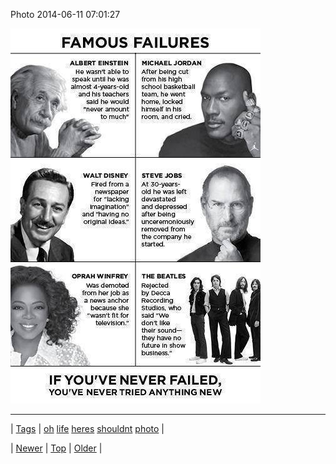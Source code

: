 <!--
title: Photo 2014-06-11 07
date: 2020-06-28T15:27:00.323Z
tags: oh, life, heres, shouldnt, photo
-->


Photo 2014-06-11 07:01:27

![](88454572708-0.jpg)

<!--BOTTOM-POST-NAVIGATION-->
---

| [Tags](tags.md) | [oh](tag-oh.md) [life](tag-life.md) [heres](tag-heres.md) [shouldnt](tag-shouldnt.md) [photo](tag-photo.md) |

| [Newer](88437078964.md) | [Top](index.md) | [Older](88464167904.md) |